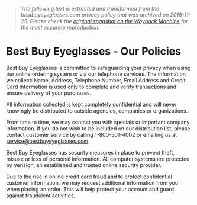 > *The following text is extracted and transformed from the bestbuyeyeglasses.com privacy policy that was archived on 2016-11-25. Please check the [original snapshot on the Wayback Machine](https://web.archive.org/web/20161125064427id_/http%3A//www.bestbuyeyeglasses.com/faq/policies/%230) for the most accurate reproduction.*

# Best Buy Eyeglasses - Our Policies

Best Buy Eyeglasses is committed to safeguarding your privacy when using our online ordering system or via our telephone services. The information we collect: Name, Address, Telephone Number, Email Address and Credit Card Information is used only to complete and verify transactions and ensure delivery of your purchases.

All information collected is kept completely confidential and will never knowingly be distributed to outside agencies, companies or organizations.

From time to time, we may contact you with specials or important company information. If you do not wish to be included on our distribution list, please contact customer service by calling 1-800-501-4002 or emailing us at service@bestbuyeyeglasses.com.

Best Buy Eyeglasses has security measures in place to prevent theft, misuse or loss of personal information. All computer systems are protected by Verisign, an established and trusted online security provider.

Due to the rise in online credit card fraud and to protect confidential customer information, we may request additional information from you when placing an order. This will help protect your account and guard against fraudulent activities.
